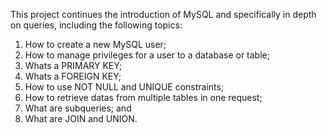 This project continues the introduction of MySQL and specifically in depth on queries, including the following topics:
1) How to create a new MySQL user;
2) How to manage privileges for a user to a database or table;
3) Whats a PRIMARY KEY;
4) Whats a FOREIGN KEY;
5) How to use NOT NULL and UNIQUE constraints;
6) How to retrieve datas from multiple tables in one request;
7) What are subqueries; and
8) What are JOIN and UNION.

